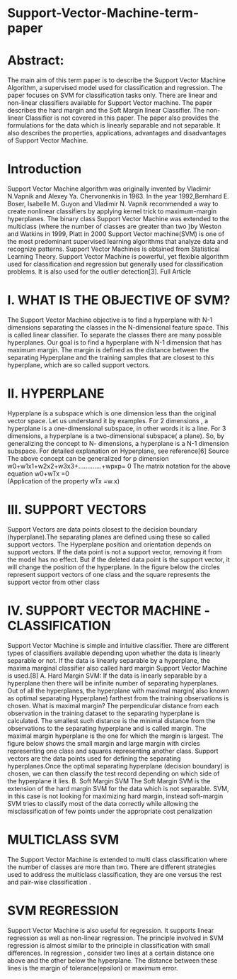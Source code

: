 # Support-Vector-Machine-term-paper
# Abstract: 
The main aim of this term paper is to describe the Support Vector Machine Algorithm, a supervised model used for classification and regression. The paper focuses on SVM for classification tasks only. There are linear and non-linear classifiers available for Support Vector machine. The paper  describes the hard margin and the Soft Margin linear Classifier. The non-linear Classifier is not covered in this paper. The paper also provides the formulations for the data which is linearly separable and not separable. It also describes the properties, applications, advantages and disadvantages of Support Vector Machine.
# Introduction
Support Vector Machine algorithm was originally invented by Vladimir N.Vapnik and Alexey Ya. Chervonenkis in 1963.  In the year 1992,Bernhard E. Boser, Isabelle M. Guyon and Vladimir N. Vapnik  recommended a way to create nonlinear classifiers by applying kernel trick to maximum-margin hyperplanes. The binary class Support Vector Machine was extended to the multiclass (where the number of classes are greater than two )by Weston and Watkins in 1999, Platt in  2000
Support Vector machine(SVM)  is one of the most predominant supervised learning algorithms that analyze data and recognize patterns. Support Vector Machines is obtained from Statistical Learning Theory. Support Vector Machine is powerful, yet flexible algorithm used for classification and regression but generally used for classification problems. It is also used for the outlier detection[3]. Full Article
# I.	WHAT IS THE OBJECTIVE OF SVM?
The Support Vector Machine objective is to find a hyperplane with N-1 dimensions separating the  classes in the N-dimensional feature space. This is called linear classifier. To separate the classes there are many possible hyperplanes. Our goal is to find a hyperplane with N-1 dimension  that has maximum margin. The margin is defined as the distance between the separating Hyperplane and the training samples that are closest to this hyperplane, 
which are so called support vectors. 
# II.	HYPERPLANE
Hyperplane is a subspace which is one dimension less than the original vector space. Let us understand it by examples. For 2 dimensions , a hyperplane is a one-dimensional subspace, in other words it is  a line. For 3 dimensions, a hyperplane is a two-dimensional subspace( a plane). So, by generalizing the concept to N- dimensions, a hyperplane is a N-1 dimension subspace. For detailed explanation on Hyperplane, see reference[6] Source
The above concept can be generalized for p dimension
      w0+w1x1+w2x2+w3x3+………….+wpxp= 0
The matrix notation for the above equation
w0+wTx   =0                                                                         
(Application of the property wTx =w.x)

# III.	SUPPORT VECTORS
Support Vectors are  data points closest to the decision boundary (hyperplane).The separating planes are defined using these so called support vectors. The Hyperplane position and orientation depends on support vectors. If the data point is not a support vector, removing it  from the model has no effect. But if the  deleted data point is the support vector, it will change the position of the hyperplane. In the figure below the circles represent support vectors of one class and the square represents the support vector from other class
# IV.	SUPPORT VECTOR MACHINE -CLASSIFICATION
Support Vector Machine is simple and intuitive classifier. There are different types of classifiers available depending upon whether the data is linearly separable or not. If the data is linearly separable by a hyperplane, the maxima marginal classifier also called hard margin Support Vector Machine is used.[8]
A.	Hard Margin SVM:
If the data is linearly separable by a hyperplane then there will be infinite number of  separating hyperplanes. Out of all the hyperplanes, the hyperplane with maximal margin( also known as optimal separating Hyperplane)  farthest from the training observations is chosen.
What is maximal margin?
The perpendicular distance from each  observation in the training dataset to the separating hyperplane is calculated. The smallest such distance is the minimal distance from the observations to the separating hyperplane and is called margin. The maximal margin hyperplane is the one for which the margin is largest. The figure below shows the small margin and large margin with circles representing one class and squares representing another class. Support vectors are the data points used for defining the separating hyperplanes.Once the optimal separating hyperplane (decision boundary) is chosen, we can then classify the test record depending on which side of the hyperplane it lies.
B.	Soft Margin SVM
The Soft Margin SVM is the extension of the hard margin SVM for the data which is not separable. SVM, in this case is not looking for maximizing hard margin, instead soft-margin SVM tries to classify most of the data correctly while allowing the misclassification of few points under the appropriate cost penalization 

# MULTICLASS SVM
The Support Vector Machine is extended to multi class classification where the number of classes are more than two. There are different strategies used to address the multiclass classification, they are one versus the rest and pair-wise classification .
# SVM REGRESSION
Support Vector Machine is also useful for regression. It supports linear regression as well as non-linear regression. The principle involved in SVM regression is almost similar to the principle in classification with small differences. In regression , consider two lines at a certain distance one  above and the other  below the  hyperplane. The distance between these lines  is the margin of tolerance(epsilon) or maximum error.

